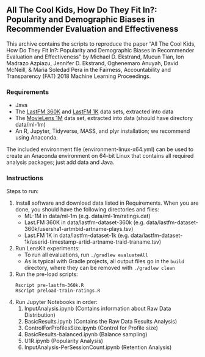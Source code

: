 ## All The Cool Kids, How Do They Fit In?: Popularity and Demographic Biases in Recommender Evaluation and Effectiveness

This archive contains the scripts to reproduce the paper “All The Cool Kids, How Do They Fit In?: Popularity and Demographic Biases in Recommender Evaluation and Effectiveness” by Michael D. Ekstrand, Mucun Tian, Ion Madrazo Azpiazu, Jennifer D. Ekstrand, Oghenemaro Anuyah, David McNeill, & Maria Soledad Pera in the Fairness, Accountability and Transparency (FAT) 2018 Machine Learning Proceedings.

### Requirements

* Java
* The [LastFM 360K](http://www.dtic.upf.edu/~ocelma/MusicRecommendationDataset/lastfm-360K.html) and [LastFM 1K](http://www.dtic.upf.edu/~ocelma/MusicRecommendationDataset/lastfm-1K.html) data sets, extracted into data
* The [MovieLens 1M](https://grouplens.org/datasets/movielens/) data set, extracted into data (should have directory data/ml-1m)
* An R, Jupyter, Tidyverse, MASS, and plyr installation; we recommend using Anaconda.

The included environment file (environment-linux-x64.yml) can be used to create an Anaconda environment on 64-bit Linux that contains all required analysis packages; just add data and Java.

### Instructions

Steps to run:

1. Install software and download data listed in Requirements. When you are done, you should have the following directories and files:
    - ML-1M in data/ml-1m (e.g. data/ml-1m/ratings.dat)
    - Last.FM 360K in data/lastfm-dataset-360k (e.g. data/lastfm-dataset-360k/usersha1-artmbid-artname-plays.tsv)
    - Last.FM 1K in data/lastfm-dataset-1k (e.g. data/lastfm-dataset-1k/userid-timestamp-artid-artname-traid-traname.tsv)
2. Run LensKit experiments: 
    - To run all evaluations, run `./gradlew evaluateAll`
    - As is typical with Gradle projects, all output files go in the `build` directory, where they can be removed with `./gradlew clean`
4. Run the pre-load scripts:
    ```
    Rscript pre-lastfm-360k.R
    Rscript preload-train-ratings.R
    ```
3. Run Jupyter Notebooks in order:
	1. InputAnalysis.ipynb (Contains information about Raw Data Distribution)
	2. BasicResults.ipynb (Contains the Raw Data Results Analysis)
	3. ControlForProfilesSize.ipynb (Control for Profile size)
	4. BasicResults-balanced.ipynb (Balance sampling)
	5. U1R.ipynb (Popularity Analysis)
	6. InputAnalysis-PerSessionCount.ipynb (Retention Analysis)
